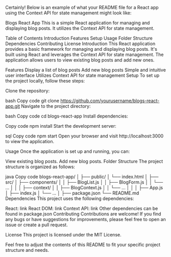 
Certainly! Below is an example of what your README file for a React app using the Context API for state management might look like:

Blogs React App
This is a simple React application for managing and displaying blog posts. It utilizes the Context API for state management.

Table of Contents
Introduction
Features
Setup
Usage
Folder Structure
Dependencies
Contributing
License
Introduction
This React application provides a basic framework for managing and displaying blog posts. It's built using React and leverages the Context API for state management. The application allows users to view existing blog posts and add new ones.

Features
Display a list of blog posts
Add new blog posts
Simple and intuitive user interface
Utilizes Context API for state management
Setup
To set up the project locally, follow these steps:

Clone the repository:

bash
Copy code
git clone https://github.com/yourusername/blogs-react-app.git
Navigate to the project directory:

bash
Copy code
cd blogs-react-app
Install dependencies:

Copy code
npm install
Start the development server:

sql
Copy code
npm start
Open your browser and visit http://localhost:3000 to view the application.

Usage
Once the application is set up and running, you can:

View existing blog posts.
Add new blog posts.
Folder Structure
The project structure is organized as follows:

java
Copy code
blogs-react-app/
│
├── public/
│   └── index.html
│
├── src/
│   ├── components/
│   │   ├── BlogList.js
│   │   ├── BlogForm.js
│   │   └── ...
│   │
│   ├── context/
│   │   ├── BlogContext.js
│   │   └── ...
│   │
│   ├── App.js
│   ├── index.js
│   └── ...
│
├── package.json
└── README.md
Dependencies
This project uses the following dependencies:

React: link
React DOM: link
Context API: link
Other dependencies can be found in package.json
Contributing
Contributions are welcome! If you find any bugs or have suggestions for improvements, please feel free to open an issue or create a pull request.

License
This project is licensed under the MIT License.

Feel free to adjust the contents of this README to fit your specific project structure and needs.

